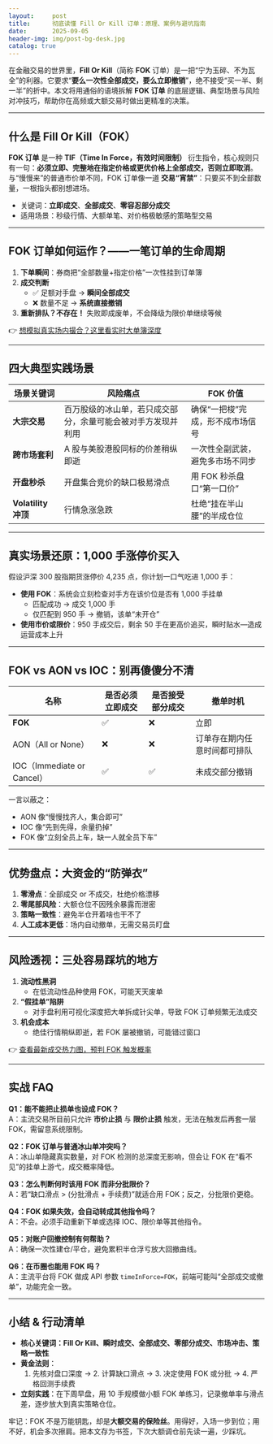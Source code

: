 ```yaml
---
layout:     post
title:      彻底读懂 Fill Or Kill 订单：原理、案例与避坑指南
date:       2025-09-05
header-img: img/post-bg-desk.jpg
catalog: true
---
```


在金融交易的世界里，**Fill Or Kill**（简称 **FOK** 订单）是一把“宁为玉碎、不为瓦全”的利器。它要求“**要么一次性全部成交，要么立即撤销**”，绝不接受“买一半、剩一半”的折中。本文将用通俗的语境拆解 **FOK 订单** 的底层逻辑、典型场景与风险对冲技巧，帮助你在高频或大额交易时做出更精准的决策。

---

## 什么是 Fill Or Kill（FOK）

**FOK 订单** 是一种 **TIF（Time In Force，有效时间限制）** 衍生指令，核心规则只有一句：**必须立即、完整地在指定价格或更优价格上全部成交，否则立即取消**。  
与“慢慢来”的普通市价单不同，FOK 订单像一道 **交易“宵禁”**：只要买不到全部数量，一根指头都别想进场。

- 关键词：**立即成交**、**全部成交**、**零容忍部分成交**
- 适用场景：秒级行情、大额单笔、对价格极敏感的策略型交易

---

## FOK 订单如何运作？——一笔订单的生命周期

1. **下单瞬间**：券商把“全部数量+指定价格”一次性挂到订单簿  
2. **成交判断**  
   - ✅ 足额对手盘 → **瞬间全部成交**  
   - ❌ 数量不足 → **系统直接撤销**  
3. **重新排队？不存在！** 失败即成废单，不会降级为限价单继续等候

👉 [想模拟真实场内撮合？这里看实时大单簿深度](https://okxdog.com/)

---

## 四大典型实践场景

| 场景关键词 | 风险痛点 | FOK 价值 |
| --- | --- | --- |
| **大宗交易** | 百万股级的冰山单，若只成交部分，余量可能会被对手方发现并利用 | 确保“一把梭”完成，形不成市场信号 |
| **跨市场套利** | A 股与美股港股同标的价差稍纵即逝 | 一次性全副武装，避免多市场不同步 |
| **开盘秒杀** | 开盘集合竞价的缺口极易滑点 | 用 FOK 秒杀盘口“第一口价” |
| **Volatility 冲顶** | 行情急涨急跌 | 杜绝“挂在半山腰”的半成仓位 |

---

## 真实场景还原：1,000 手涨停价买入

假设沪深 300 股指期货涨停价 4,235 点，你计划一口气吃进 1,000 手：

- **使用 FOK**：系统会立刻检查对手方在该价位是否有 1,000 手挂单  
  - 匹配成功 → 成交 1,000 手  
  - 仅匹配到 950 手 → 撤销，该单“未开仓”  
- **使用市价或限价**：950 手成交后，剩余 50 手在更高价追买，瞬时贴水—造成运营成本上升

---

## FOK vs AON vs IOC：别再傻傻分不清

| 名称 | 是否必须立即成交 | 是否接受部分成交 | 撤单时机 |
| --- | --- | --- | --- |
| **FOK** | ✅ | ❌ | 立即 |
| AON（All or None） | ❌ | ❌ | 订单存在期内任意时间都可排队 |
| IOC（Immediate or Cancel） | ✅ | ✅ | 未成交部分撤销 |

一言以蔽之：  
- AON 像“慢慢找齐人，集合即可”  
- IOC 像“先到先得，余量扔掉”  
- FOK 像“立刻全员上车，缺一人就全员下车”

---

## 优势盘点：大资金的“防弹衣”

1. **零滑点**：全部成交 or 不成交，杜绝价格漂移  
2. **零尾部风险**：大额仓位不因残余暴露而泄密  
3. **策略一致性**：避免半仓开着啥也干不了  
4. **人工成本更低**：场内自动撤单，无需交易员盯盘

---

## 风险透视：三处容易踩坑的地方

1. **流动性黑洞**  
   - 在低流动性品种使用 FOK，可能天天废单  
2. **“假挂单”陷阱**  
   - 对手盘利用可视化深度把大单拆成针尖单，导致 FOΚ 订单频繁无法成交  
3. **机会成本**  
   - 绝佳行情稍纵即逝，若 FOK 屡被撤销，可能错过窗口  

👉 [查看最新成交热力图，预判 FOK 触发概率](https://okxdog.com/)

---

## 实战 FAQ

**Q1：能不能把止损单也设成 FOK？**  
A：主流交易所目前只允许 **市价止损** 与 **限价止损** 触发，无法在触发后再套一层 FOK，需留意系统限制。

**Q2：FOK 订单与普通冰山单冲突吗？**  
A：冰山单隐藏真实数量，对 FOK 检测的总深度无影响，但会让 FOK 在“看不见”的挂单上游弋，成交概率降低。

**Q3：怎么判断何时该用 FOK 而非分批限价？**  
A：若“缺口滑点 > (分批滑点 + 手续费)”就适合用 FOK；反之，分批限价更稳。

**Q4：FOK 如果失效，会自动转成其他指令吗？**  
A：不会。必须手动重新下单或选择 IOC、限价单等其他指令。

**Q5：对账户回撤控制有何帮助？**  
A：确保一次性建仓/平仓，避免累积半仓浮亏放大回撤曲线。

**Q6：在币圈也能用 FOK 吗？**  
A：主流平台将 FOK 做成 API 参数 `timeInForce=FOK`，前端可能叫“全部成交或撤单”，功能完全一致。

---

## 小结 & 行动清单

- **核心关键词：Fill Or Kill、瞬时成交、全部成交、零部分成交、市场冲击、策略一致性**  
- **黄金法则**：  
  1. 先核对盘口深度 → 2. 计算缺口滑点 → 3. 决定使用 FOK 或分批 → 4. 严格回测手续费  
- **立刻实践**：在下周早盘，用 10 手规模做小额 FOK 单练习，记录撤单率与滑点差，逐步放大到真实策略仓位。

牢记：FOK 不是万能钥匙，却是**大额交易的保险丝**。用得好，入场一步到位；用不好，机会多次擦肩。把本文存为书签，下次大额调仓前先读一遍，少踩坑。